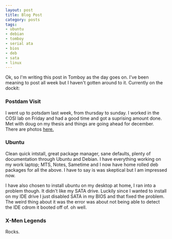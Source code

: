 ```yaml
---
layout: post
title: Blog Post
category: posts
tags:
- ubuntu
- debian
- tomboy
- serial ata
- bios
- deb
- sata
- linux
---
```

<p>Ok, so I'm writing this post in Tomboy as the day goes on. I've been meaning to post all week but I haven't gotten around to it. Currently on the dockit:<p>

<h3>Postdam Visit</h3>
<p>I went up to potsdam last week, from thursday to sunday. I worked in the COSI lab on Friday and had a good time and got a suprising amount done. Met with doug on my thesis and things are going ahead for december. There are photos <a href="http://web.archive.org/web/20041127112034/http://zetanu.net/original/www/index.php?galerie=Halloween%202004"> here.</a></p>

<h3>Ubuntu</h3>
<p>Clean quick intstall, great package manager, sane defaults, plenty of documentation through Ubuntu and Debian. I have everything working on my work laptop; MTS, Notes, Sametime and I now have home rolled deb packages for all the above. I have to say is was skeptical but I am impressed now. </p>

<p>I have also chosen to install ubuntu on my desktop at home, I ran into a problem though. It didn't like my SATA drive. Luckily since I wanted to install on my IDE drive I just disabled SATA in my BIOS and that fixed the problem. The weird thing about it was the error was about not being able to detect the IDE cdrom it booted off of. oh well.</p>

<h3>X-Men Legends</h3>

<p>Rocks.</p>
